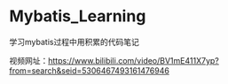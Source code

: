 # Mybatis_Learning

学习mybatis过程中用积累的代码笔记

视频网址：https://www.bilibili.com/video/BV1mE411X7yp?from=search&seid=5306467493161476946
